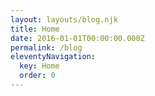 ```yaml
---
layout: layouts/blog.njk
title: Home
date: 2016-01-01T00:00:00.000Z
permalink: /blog
eleventyNavigation:
  key: Home
  order: 0
---
```

